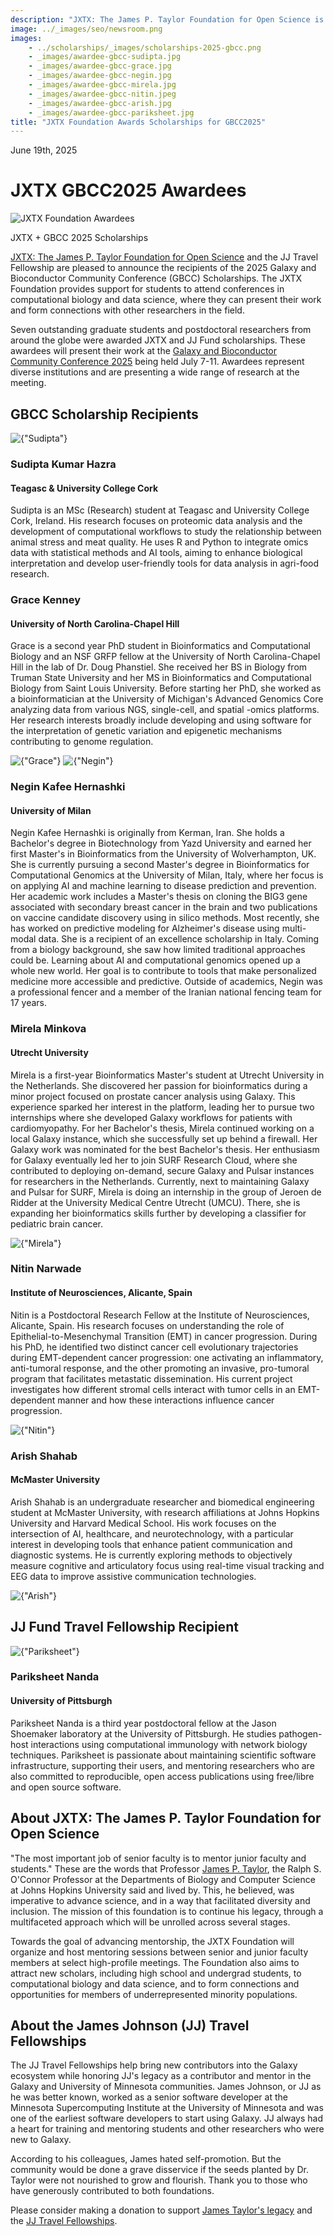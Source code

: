 ```yaml
---
description: "JXTX: The James P. Taylor Foundation for Open Science is pleased to announce the 2025 GBCC scholarship recipients."
image: ../_images/seo/newsroom.png
images:
    - ../scholarships/_images/scholarships-2025-gbcc.png
    - _images/awardee-gbcc-sudipta.jpg
    - _images/awardee-gbcc-grace.jpg
    - _images/awardee-gbcc-negin.jpg
    - _images/awardee-gbcc-mirela.jpg
    - _images/awardee-gbcc-nitin.jpeg
    - _images/awardee-gbcc-arish.jpg
    - _images/awardee-gbcc-pariksheet.jpg
title: "JXTX Foundation Awards Scholarships for GBCC2025"
---
```


<Date>June 19th, 2025</Date>

# JXTX GBCC2025 Awardees

<Image alt="JXTX Foundation Awardees" image={props.images[0]}></Image>

<figcaption>JXTX + GBCC 2025 Scholarships</figcaption>

[JXTX: The James P. Taylor Foundation for Open Science][1] and the JJ Travel Fellowship are pleased to announce the recipients of the 2025 Galaxy and Bioconductor Community Conference (GBCC) Scholarships. The JXTX Foundation provides support for students to attend conferences in computational biology and data science, where they can present their work and form connections with other researchers in the field.

Seven outstanding graduate students and postdoctoral researchers from around the globe were awarded JXTX and JJ Fund scholarships. These awardees will present their work at the [Galaxy and Bioconductor Community Conference 2025][2] being held July 7-11. Awardees represent diverse institutions and are presenting a wide range of research at the meeting.

## GBCC Scholarship Recipients

<Awardees>
<GridUnus>

<Awardee>
<Image alt={"Sudipta"} image={props.images[1]}></Image>
<AwardeeContent>
<h3>Sudipta Kumar Hazra</h3>
<h4>Teagasc & University College Cork</h4>

Sudipta is an MSc (Research) student at Teagasc and University College Cork, Ireland. His research focuses on proteomic data analysis and the development of computational workflows to study the relationship between animal stress and meat quality. He uses R and Python to integrate omics data with statistical methods and AI tools, aiming to enhance biological interpretation and develop user-friendly tools for data analysis in agri-food research.

</AwardeeContent>
</Awardee>

<Awardee>
<AwardeeContent>
<h3>Grace Kenney</h3>
<h4>University of North Carolina-Chapel Hill</h4>

Grace is a second year PhD student in Bioinformatics and Computational Biology and an NSF GRFP fellow at the University of North Carolina-Chapel Hill in the lab of Dr. Doug Phanstiel. She received her BS in Biology from Truman State University and her MS in Bioinformatics and Computational Biology from Saint Louis University. Before starting her PhD, she worked as a bioinformatician at the University of Michigan's Advanced Genomics Core analyzing data from various NGS, single-cell, and spatial -omics platforms. Her research interests broadly include developing and using software for the interpretation of genetic variation and epigenetic mechanisms contributing to genome regulation.

</AwardeeContent>
<Image alt={"Grace"} image={props.images[2]}></Image>
</Awardee>

<Awardee>
<Image alt={"Negin"} image={props.images[3]}></Image>
<AwardeeContent>
<h3>Negin Kafee Hernashki</h3>
<h4>University of Milan</h4>

Negin Kafee Hernashki is originally from Kerman, Iran. She holds a Bachelor's degree in Biotechnology from Yazd University and earned her first Master's in Bioinformatics from the University of Wolverhampton, UK. She is currently pursuing a second Master's degree in Bioinformatics for Computational Genomics at the University of Milan, Italy, where her focus is on applying AI and machine learning to disease prediction and prevention. Her academic work includes a Master's thesis on cloning the BIG3 gene associated with secondary breast cancer in the brain and two publications on vaccine candidate discovery using in silico methods. Most recently, she has worked on predictive modeling for Alzheimer's disease using multi-modal data. She is a recipient of an excellence scholarship in Italy. Coming from a biology background, she saw how limited traditional approaches could be. Learning about AI and computational genomics opened up a whole new world. Her goal is to contribute to tools that make personalized medicine more accessible and predictive. Outside of academics, Negin was a professional fencer and a member of the Iranian national fencing team for 17 years.

</AwardeeContent>
</Awardee>

<Awardee>
<AwardeeContent>
<h3>Mirela Minkova</h3>
<h4>Utrecht University</h4>

Mirela is a first-year Bioinformatics Master's student at Utrecht University in the Netherlands. She discovered her passion for bioinformatics during a minor project focused on prostate cancer analysis using Galaxy. This experience sparked her interest in the platform, leading her to pursue two internships where she developed Galaxy workflows for patients with cardiomyopathy. For her Bachelor's thesis, Mirela continued working on a local Galaxy instance, which she successfully set up behind a firewall. Her Galaxy work was nominated for the best Bachelor's thesis. Her enthusiasm for Galaxy eventually led her to join SURF Research Cloud, where she contributed to deploying on-demand, secure Galaxy and Pulsar instances for researchers in the Netherlands. Currently, next to maintaining Galaxy and Pulsar for SURF, Mirela is doing an internship in the group of Jeroen de Ridder at the University Medical Centre Utrecht (UMCU). There, she is expanding her bioinformatics skills further by developing a classifier for pediatric brain cancer.

</AwardeeContent>
<Image alt={"Mirela"} image={props.images[4]}></Image>
</Awardee>

<Awardee>
<AwardeeContent>
<h3>Nitin Narwade</h3>
<h4>Institute of Neurosciences, Alicante, Spain</h4>

Nitin is a Postdoctoral Research Fellow at the Institute of Neurosciences, Alicante, Spain. His research focuses on understanding the role of Epithelial-to-Mesenchymal Transition (EMT) in cancer progression. During his PhD, he identified two distinct cancer cell evolutionary trajectories during EMT-dependent cancer progression: one activating an inflammatory, anti-tumoral response, and the other promoting an invasive, pro-tumoral program that facilitates metastatic dissemination. His current project investigates how different stromal cells interact with tumor cells in an EMT-dependent manner and how these interactions influence cancer progression.

</AwardeeContent>
<Image alt={"Nitin"} image={props.images[5]}></Image>
</Awardee>

<Awardee>
<AwardeeContent>
<h3>Arish Shahab</h3>
<h4>McMaster University</h4>

Arish Shahab is an undergraduate researcher and biomedical engineering student at McMaster University, with research affiliations at Johns Hopkins University and Harvard Medical School. His work focuses on the intersection of AI, healthcare, and neurotechnology, with a particular interest in developing tools that enhance patient communication and diagnostic systems. He is currently exploring methods to objectively measure cognitive and articulatory focus using real-time visual tracking and EEG data to improve assistive communication technologies.

</AwardeeContent>
<Image alt={"Arish"} image={props.images[6]}></Image>
</Awardee>

</GridUnus>
</Awardees>

## JJ Fund Travel Fellowship Recipient

<Awardees>
<GridUnus>

<Awardee>
<Image alt={"Pariksheet"} image={props.images[7]}></Image>
<AwardeeContent>
<h3>Pariksheet Nanda</h3>
<h4>University of Pittsburgh</h4>

Pariksheet Nanda is a third year postdoctoral fellow at the Jason Shoemaker laboratory at the University of Pittsburgh. He studies pathogen-host interactions using computational immunology with network biology techniques. Pariksheet is passionate about maintaining scientific software infrastructure, supporting their users, and mentoring researchers who are also committed to reproducible, open access publications using free/libre and open source software.

</AwardeeContent>
</Awardee>

</GridUnus>
</Awardees>

## About JXTX: The James P. Taylor Foundation for Open Science

"The most important job of senior faculty is to mentor junior faculty and students." These are the words that Professor [James P. Taylor][3], the Ralph S. O'Connor Professor at the Departments of Biology and Computer Science at Johns Hopkins University said and lived by. This, he believed, was imperative to advance science, and in a way that facilitated diversity and inclusion. The mission of this foundation is to continue his legacy, through a multifaceted approach which will be unrolled across several stages.

Towards the goal of advancing mentorship, the JXTX Foundation will organize and host mentoring sessions between senior and junior faculty members at select high-profile meetings. The Foundation also aims to attract new scholars, including high school and undergrad students, to computational biology and data science, and to form connections and opportunities for members of underrepresented minority populations.

## About the James Johnson (JJ) Travel Fellowships

The JJ Travel Fellowships help bring new contributors into the Galaxy ecosystem while honoring JJ's legacy as a contributor and mentor in the Galaxy and University of Minnesota communities. James Johnson, or JJ as he was better known, worked as a senior software developer at the Minnesota Supercomputing Institute at the University of Minnesota and was one of the earliest software developers to start using Galaxy. JJ always had a heart for training and mentoring students and other researchers who were new to Galaxy.

According to his colleagues, James hated self-promotion. But the community would be done a grave disservice if the seeds planted by Dr. Taylor were not nourished to grow and flourish. Thank you to those who have generously contributed to both foundations.

Please consider making a donation to support [James Taylor's legacy][4] and the [JJ Travel Fellowships][5].

[1]: /about
[2]: https://gbcc2025.org
[3]: https://galaxyproject.org/jxtx/
[4]: /donate
[5]: /scholarships/jj-fund